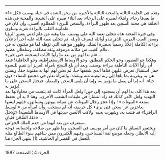 ------------------------------------------------------------------------

«1» وهذه هي الحلقة الثالثة والمحنة الثالثة والأخيرة من محن الشدة في حياة
يوسف فكل ما بعدها رخاء، وابتلاء لصبره على الرخاء، بعد ابتلاء صبره على
الشدة. والمحنة في هذه الحلقة هي محنة السجن بعد ظهور البراءة. والسجن
للبريء المظلوم أقسى، وإن كان في طمأنينة القلب بالبراءة تعزية وسلوى.  
وفي فترة المحنة هذه تتجلى نعمة الله على يوسف، بما وهبه من علم لدني
بتعبير الرؤيا وبعض الغيب القريب الذي تبدو أوائله فيعرف تأويله. ثم تتجلى
نعمة الله عليه أخيراً بإعلان براءته الكاملة إعلاناً رسمياً بحضرة الملك،
وظهور مواهبه التي تؤهله لما هو مكنون له في عالم الغيب من مكانة مرموقة
وثقة مطلقة، وسلطان عظيم.  
«ثم بدا لهم من بعد ما رأوا الآيات ليسجننه حتى حين» ..  
وهكذا جو القصور، وجو الحكم المطلق، وجو الأوساط الأرستقراطية، وجو
الجاهلية! فبعد أن رأوا الآيات الناطقة ببراءة يوسف. وبعد أن بلغ التبجح
بامرأة العزيز أن تقيم للنسوة حفل استقبال تعرض عليهن فتاها الذي شغفها
حباً، ثم تعلن لهم أنها به مفتونة حقاً، ويفتتن هن به ويغرينه بما يلجأ إلى
ربه ليغيثه منه وينقذه، والمرأة تعلن في مجتمع النساء- دون حياء- أنه إما
أن يفعل ما يؤمر به، وإما أن يلقى السجن والصغار، فيختار السجن على ما يؤمر
به!.  
بعد هذا كله، بدا لهم أن يسجنوه إلى حين! ولعل المرأة كانت قد يئست من
محاولاتها بعد التهديد ولعل الأمر كذلك قد زاد انتشاراً في طبقات الشعب
الأخرى.. وهنا لا بد أن تحفظ سمعة «البيوتات» ! وإذا عجز رجال البيوتات عن
صيانة بيوتهن ونسائهن، فإنهم ليسوا بعاجزين عن سجن فتى بريء كل جريمته أنه
لم يستجب، وأن امرأة من «الوسط الراقي!» قد فتنت به، وشهرت بحبه، ولاكت
الألسن حديثها في الأوساط الشعبية! «وَدَخَلَ مَعَهُ السِّجْنَ فَتَيانِ» ..  
سنعرف من بعد أنهما من خدم الملك الخواص..  
ويختصر السياق ما كان من أمر يوسف في السجن، وما ظهر من صلاحه وإحسانه،
فوجه إليه الأنظار، وجعله موضع ثقة المساجين، وفيهم الكثيرون ممن ساقهم سوء
الطالع مثله للعمل في القصر أو الحاشية، (1) ينتهي الجزء هنا.

------------------------------------------------------------------------

الجزء: 4 ¦ الصفحة: 1987
